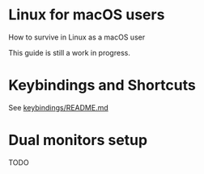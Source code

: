 # Linux for macOS users
How to survive in Linux as a macOS user

This guide is still a work in progress.

# Keybindings and Shortcuts
See [keybindings/README.md](keybindings/README.md)

# Dual monitors setup

TODO